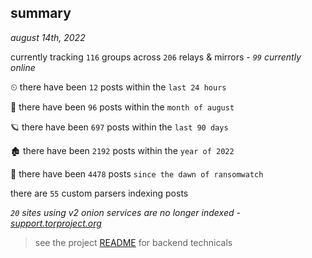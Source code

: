 
## summary
_august 14th, 2022_

currently tracking `116` groups across `206` relays & mirrors - _`99` currently online_

⏲ there have been `12` posts within the `last 24 hours`

🦈 there have been `96` posts within the `month of august`

🪐 there have been `697` posts within the `last 90 days`

🏚 there have been `2192` posts within the `year of 2022`

🦕 there have been `4478` posts `since the dawn of ransomwatch`

there are `55` custom parsers indexing posts

_`20` sites using v2 onion services are no longer indexed - [support.torproject.org](https://support.torproject.org/onionservices/v2-deprecation/)_

> see the project [README](https://github.com/joshhighet/ransomwatch#ransomwatch--) for backend technicals
